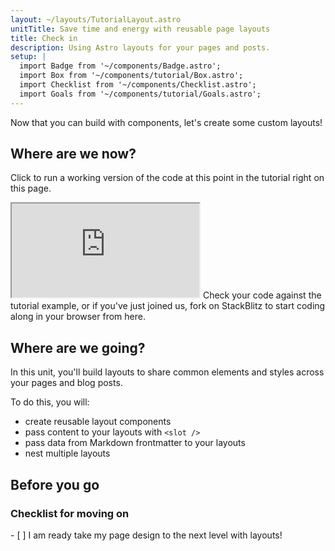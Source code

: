 ```yaml
---
layout: ~/layouts/TutorialLayout.astro
unitTitle: Save time and energy with reusable page layouts
title: Check in 
description: Using Astro layouts for your pages and posts.
setup: |
  import Badge from '~/components/Badge.astro';
  import Box from '~/components/tutorial/Box.astro';
  import Checklist from '~/components/Checklist.astro';
  import Goals from '~/components/tutorial/Goals.astro';
---
```

Now that you can build with components, let's create some custom layouts!

## Where are we now?

Click to run a working version of the code at this point in the tutorial right on this page.

 <iframe src="https://stackblitz.com/edit/astro-tutorial-3?ctl=1&embed=1&file=src/pages/index.astro"></iframe>
 Check your code against the tutorial example, or if you've just joined us, fork on StackBlitz to start coding along in your browser from here.

## Where are we going?

In this unit, you'll build layouts to share common elements and styles across your pages and blog posts.

To do this, you will:

- create reusable layout components
- pass content to your layouts with `<slot />`
- pass data from Markdown frontmatter to your layouts
- nest multiple layouts

## Before you go

<Box icon="check-list">

### Checklist for moving on

<Checklist key="markdown">
- [ ] I am ready take my page design to the next level with layouts!
</Checklist>
</Box>
